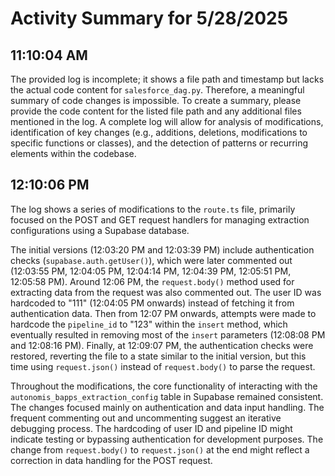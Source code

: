 # Activity Summary for 5/28/2025

## 11:10:04 AM
The provided log is incomplete; it shows a file path and timestamp but lacks the actual code content for `salesforce_dag.py`.  Therefore, a meaningful summary of code changes is impossible.  To create a summary, please provide the code content for the listed file path and any additional files mentioned in the log.  A complete log will allow for analysis of modifications, identification of key changes (e.g., additions, deletions, modifications to specific functions or classes), and the detection of patterns or recurring elements within the codebase.


## 12:10:06 PM
The log shows a series of modifications to the `route.ts` file,  primarily focused on the POST and GET request handlers for managing extraction configurations using a Supabase database.

The initial versions (12:03:20 PM and 12:03:39 PM)  include authentication checks (`supabase.auth.getUser()`), which were later commented out (12:03:55 PM, 12:04:05 PM, 12:04:14 PM, 12:04:39 PM, 12:05:51 PM, 12:05:58 PM).  Around 12:06 PM, the `request.body()` method used for extracting data from the request was also commented out.  The user ID was hardcoded to "111"  (12:04:05 PM onwards) instead of fetching it from authentication data. Then from 12:07 PM onwards, attempts were made to hardcode the `pipeline_id` to "123" within the `insert` method, which eventually resulted in removing most of the `insert` parameters (12:08:08 PM and 12:08:16 PM). Finally, at 12:09:07 PM, the authentication checks were restored, reverting the file to a state similar to the initial version, but this time using `request.json()` instead of `request.body()` to parse the request.

Throughout the modifications,  the core functionality of interacting with the `autonomis_bapps_extraction_config` table in Supabase remained consistent.  The changes focused mainly on authentication and data input handling.  The frequent commenting out and uncommenting suggest an iterative debugging process.  The hardcoding of user ID and pipeline ID might indicate testing or bypassing authentication for development purposes. The change from `request.body()` to `request.json()` at the end might reflect a correction in data handling for the POST request.
